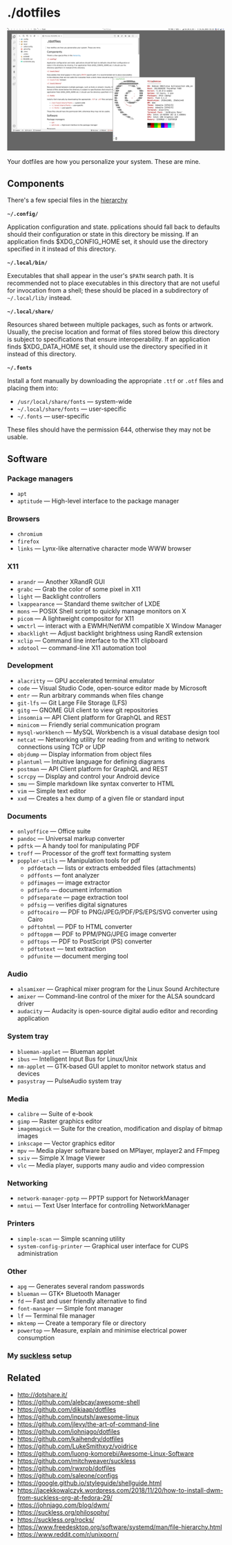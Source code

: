 # ./dotfiles

![screenshot](./screenshot.png)

Your dotfiles are how you personalize your system. These are mine.

## Components

There's a few special files in the [hierarchy]

**`~/.config/`**

Application configuration and state. pplications should fall back to defaults
should their configuration or state in this directory be missing. If an
application finds $XDG_CONFIG_HOME set, it should use the directory specified in
it instead of this directory.

**`~/.local/bin/`**

Executables that shall appear in the user's `$PATH` search path. It is
recommended not to place executables in this directory that are not useful for
invocation from a shell; these should be placed in a subdirectory of
`~/.local/lib/` instead.

**`~/.local/share/`**

Resources shared between multiple packages, such as fonts or artwork. Usually,
the precise location and format of files stored below this directory is subject
to specifications that ensure interoperability. If an application finds
$XDG_DATA_HOME set, it should use the directory specified in it instead of this
directory.

**`~/.fonts`**

Install a font manually by downloading the appropriate `.ttf` or `.otf` files
and placing them into:

- `/usr/local/share/fonts` — system-wide
- `~/.local/share/fonts` — user-specific
- `~/.fonts` — user-specific

These files should have the permission 644, otherwise they may not be usable.

## Software

### Package managers

- `apt`
- `aptitude` — High-level interface to the package manager

### Browsers

- `chromium`
- `firefox`
- `links` — Lynx-like alternative character mode WWW browser

### X11

- `arandr` — Another XRandR GUI
- `grabc` — Grab the color of some pixel in X11
- `light` — Backlight controllers
- `lxappearance` — Standard theme switcher of LXDE
- `mons` — POSIX Shell script to quickly manage monitors on X
- `picom` — A lightweight compositor for X11
- `wmctrl` — interact with a EWMH/NetWM compatible X Window Manager
- `xbacklight` — Adjust backlight brightness using RandR extension
- `xclip` — Command line interface to the X11 clipboard
- `xdotool` — command-line X11 automation tool

### Development

- `alacritty` — GPU accelerated terminal emulator
- `code` — Visual Studio Code, open-source editor made by Microsoft
- `entr` — Run arbitrary commands when files change
- `git-lfs` — Git Large File Storage (LFS)
- `gitg` — GNOME GUI client to view git repositories
- `insomnia` — API Client platform for GraphQL and REST
- `minicom` — Friendly serial communication program
- `mysql-workbench` — MySQL Workbench is a visual database design tool
- `netcat` — Networking utility for reading from and writing to network connections using TCP or UDP
- `objdump` — Display information from object files
- `plantuml` — Intuitive language for defining diagrams
- `postman` — API Client platform for GraphQL and REST
- `scrcpy` — Display and control your Android device
- `smu` — Simple markdown like syntax converter to HTML
- `vim` — Simple text editor
- `xxd` — Creates a hex dump of a given file or standard input

### Documents

- `onlyoffice` — Office suite
- `pandoc` — Universal markup converter
- `pdftk` — A handy tool for manipulating PDF
- `troff` — Processor of the groff text formatting system
- `poppler-utils` — Manipulation tools for pdf
    - `pdfdetach` — lists or extracts embedded files (attachments)
    - `pdffonts` — font analyzer
    - `pdfimages` — image extractor
    - `pdfinfo` — document information
    - `pdfseparate` — page extraction tool
    - `pdfsig` — verifies digital signatures
    - `pdftocairo` — PDF to PNG/JPEG/PDF/PS/EPS/SVG converter using Cairo
    - `pdftohtml` — PDF to HTML converter
    - `pdftoppm` — PDF to PPM/PNG/JPEG image converter
    - `pdftops` — PDF to PostScript (PS) converter
    - `pdftotext` — text extraction
    - `pdfunite` — document merging tool

### Audio

- `alsamixer` — Graphical mixer program for the Linux Sound Architecture
- `amixer` — Command-line control of the mixer for the ALSA soundcard driver
- `audacity` — Audacity is open-source digital audio editor and recording application

### System tray

- `blueman-applet` — Blueman applet
- `ibus` — Intelligent Input Bus for Linux/Unix
- `nm-applet` — GTK‐based GUI applet to monitor network status and devices
- `pasystray` — PulseAudio system tray

### Media

- `calibre` — Suite of e-book
- `gimp` — Raster graphics editor
- `imagemagick` — Suite for the creation, modification and display of bitmap images
- `inkscape` — Vector graphics editor
- `mpv` — Media player software based on MPlayer, mplayer2 and FFmpeg
- `sxiv` — Simple X Image Viewer
- `vlc` — Media player, supports many audio and video compression

### Networking

- `network-manager-pptp` — PPTP support for NetworkManager
- `nmtui` — Text User Interface for controlling NetworkManager

### Printers

- `simple-scan` — Simple scanning utility
- `system-config-printer` — Graphical user interface for CUPS administration

### Other

- `apg` — Generates several random passwords
- `blueman` — GTK+ Bluetooth Manager
- `fd` — Fast and user friendly alternative to find
- `font-manager` — Simple font manager
- `lf` — Terminal file manager
- `mktemp` — Create a temporary file or directory
- `powertop` — Measure, explain and minimise electrical power consumption

### My [suckless] setup

## Related

- <http://dotshare.it/>
- <https://github.com/alebcay/awesome-shell>
- <https://github.com/dikiaap/dotfiles>
- <https://github.com/inputsh/awesome-linux>
- <https://github.com/jlevy/the-art-of-command-line>
- <https://github.com/johnjago/dotfiles>
- <https://github.com/kaihendry/dotfiles>
- <https://github.com/LukeSmithxyz/voidrice>
- <https://github.com/luong-komorebi/Awesome-Linux-Software>
- <https://github.com/mitchweaver/suckless>
- <https://github.com/rwxrob/dotfiles>
- <https://github.com/saleone/configs>
- <https://google.github.io/styleguide/shellguide.html>
- <https://jacekkowalczyk.wordpress.com/2018/11/20/how-to-install-dwm-from-suckless-org-at-fedora-29/>
- <https://johnjago.com/blog/dwm/>
- <https://suckless.org/philosophy/>
- <https://suckless.org/rocks/>
- <https://www.freedesktop.org/software/systemd/man/file-hierarchy.html>
- <https://www.reddit.com/r/unixporn/>

[suckless]: SUCKLESS.md
[hierarchy]: <https://www.freedesktop.org/software/systemd/man/file-hierarchy.html>

